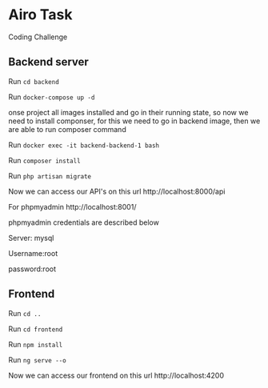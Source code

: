 # Airo Task

Coding Challenge

## Backend server

Run `cd backend`

Run `docker-compose up -d`

onse project all images installed and go in their running state, so now we need to install componser, for this we need to go in backend image, then we are able to run composer command

Run `docker exec -it backend-backend-1 bash` 

Run `composer install`

Run `php artisan migrate`

Now we can access our API's on this url http://localhost:8000/api

For phpmyadmin http://localhost:8001/

phpmyadmin credentials are described below

Server: mysql

Username:root

password:root

## Frontend

Run `cd ..`

Run `cd frontend`

Run `npm install`

Run `ng serve --o`

Now we can access our frontend on this url http://localhost:4200


